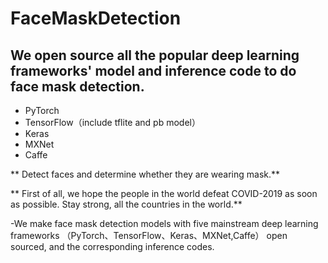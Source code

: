 # FaceMaskDetection

## We open source all the popular deep learning frameworks' model and inference code to do face mask detection.
 + PyTorch
 + TensorFlow（include tflite and pb model）
 + Keras
 + MXNet
 + Caffe
 
 ** Detect faces and determine whether they are wearing mask.**

** First of all, we hope the people in the world defeat COVID-2019 as soon as possible. Stay strong, all the countries in the world.**

-We make face mask detection models with five mainstream deep learning frameworks （PyTorch、TensorFlow、Keras、MXNet,Caffe） open sourced, and the corresponding inference codes.

